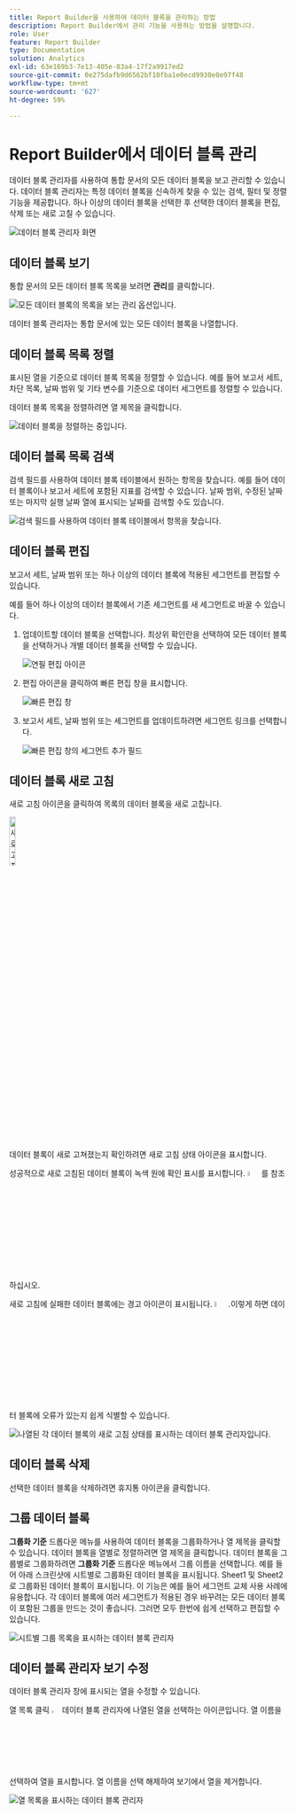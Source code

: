 ```yaml
---
title: Report Builder을 사용하여 데이터 블록을 관리하는 방법
description: Report Builder에서 관리 기능을 사용하는 방법을 설명합니다.
role: User
feature: Report Builder
type: Documentation
solution: Analytics
exl-id: 63e169b3-7e13-405e-83a4-17f2a9917ed2
source-git-commit: 0e275dafb9d6562bf10fba1e0ecd9930e0e97f48
workflow-type: tm+mt
source-wordcount: '627'
ht-degree: 59%

---
```


# Report Builder에서 데이터 블록 관리

데이터 블록 관리자를 사용하여 통합 문서의 모든 데이터 블록을 보고 관리할 수 있습니다. 데이터 블록 관리자는 특정 데이터 블록을 신속하게 찾을 수 있는 검색, 필터 및 정렬 기능을 제공합니다. 하나 이상의 데이터 블록을 선택한 후 선택한 데이터 블록을 편집, 삭제 또는 새로 고칠 수 있습니다.

![데이터 블록 관리자 화면](./assets/image52.png)

## 데이터 블록 보기

통합 문서의 모든 데이터 블록 목록을 보려면 **관리**&#x200B;를 클릭합니다.


![모든 데이터 블록의 목록을 보는 관리 옵션입니다.](./assets/image53.png)

데이터 블록 관리자는 통합 문서에 있는 모든 데이터 블록을 나열합니다. 

## 데이터 블록 목록 정렬

표시된 열을 기준으로 데이터 블록 목록을 정렬할 수 있습니다. 예를 들어 보고서 세트, 차단 목록, 날짜 범위 및 기타 변수를 기준으로 데이터 세그먼트를 정렬할 수 있습니다.

데이터 블록 목록을 정렬하려면 열 제목을 클릭합니다.

![데이터 블록을 정렬하는 중입니다.](./assets/image54.png)

## 데이터 블록 목록 검색

검색 필드를 사용하여 데이터 블록 테이블에서 원하는 항목을 찾습니다. 예를 들어 데이터 블록이나 보고서 세트에 포함된 지표를 검색할 수 있습니다. 날짜 범위, 수정된 날짜 또는 마지막 실행 날짜 열에 표시되는 날짜를 검색할 수도 있습니다.

![검색 필드를 사용하여 데이터 블록 테이블에서 항목을 찾습니다.](./assets/image55.png)

## 데이터 블록 편집

보고서 세트, 날짜 범위 또는 하나 이상의 데이터 블록에 적용된 세그먼트를 편집할 수 있습니다.

예를 들어 하나 이상의 데이터 블록에서 기존 세그먼트를 새 세그먼트로 바꿀 수 있습니다.

1. 업데이트할 데이터 블록을 선택합니다. 최상위 확인란을 선택하여 모든 데이터 블록을 선택하거나 개별 데이터 블록을 선택할 수 있습니다.

   ![연필 편집 아이콘](./assets/image56.png)

1. 편집 아이콘을 클릭하여 빠른 편집 창을 표시합니다.

   ![빠른 편집 창](./assets/image58.png)

1. 보고서 세트, 날짜 범위 또는 세그먼트를 업데이트하려면 세그먼트 링크를 선택합니다.

   ![빠른 편집 창의 세그먼트 추가 필드](./assets/image59.png)

## 데이터 블록 새로 고침

새로 고침 아이콘을 클릭하여 목록의 데이터 블록을 새로 고칩니다.

<img src="./assets/refresh-icon.png" width="15%" alt="새로 고침 아이콘"/>

데이터 블록이 새로 고쳐졌는지 확인하려면 새로 고침 상태 아이콘을 표시합니다.

성공적으로 새로 고침된 데이터 블록이 녹색 원에 확인 표시를 표시합니다. <img src="./assets/refresh-success.png" width="5%" alt="확인 표시 아이콘이 있는 녹색 원"/>를 참조하십시오.

새로 고침에 실패한 데이터 블록에는 경고 아이콘이 표시됩니다. <img src="./assets/refresh-failure.png" width="5%" alt="느낌표 아이콘이 있는 빨간색 삼각형"/>.이렇게 하면 데이터 블록에 오류가 있는지 쉽게 식별할 수 있습니다.


![나열된 각 데이터 블록의 새로 고침 상태를 표시하는 데이터 블록 관리자입니다.](./assets/image512.png)

## 데이터 블록 삭제

선택한 데이터 블록을 삭제하려면 휴지통 아이콘을 클릭합니다.

## 그룹 데이터 블록

**그룹화 기준** 드롭다운 메뉴를 사용하여 데이터 블록을 그룹화하거나 열 제목을 클릭할 수 있습니다. 데이터 블록을 열별로 정렬하려면 열 제목을 클릭합니다. 데이터 블록을 그룹별로 그룹화하려면 **그룹화 기준** 드롭다운 메뉴에서 그룹 이름을 선택합니다. 예를 들어 아래 스크린샷에 시트별로 그룹화된 데이터 블록을 표시됩니다. Sheet1 및 Sheet2로 그룹화된 데이터 블록이 표시됩니다.  이 기능은 예를 들어 세그먼트 교체 사용 사례에 유용합니다. 각 데이터 블록에 여러 세그먼트가 적용된 경우 바꾸려는 모든 데이터 블록이 포함된 그룹을 만드는 것이 좋습니다. 그러면 모두 한번에 쉽게 선택하고 편집할 수 있습니다.

![시트별 그룹 목록을 표시하는 데이터 블록 관리자](./assets/group-data-blocks.png)

## 데이터 블록 관리자 보기 수정

데이터 블록 관리자 창에 표시되는 열을 수정할 수 있습니다.


열 목록 클릭 <img src="./assets/image515.png" width="3%" alt="열 목록 아이콘"/> 데이터 블록 관리자에 나열된 열을 선택하는 아이콘입니다. 열 이름을 선택하여 열을 표시합니다. 열 이름을 선택 해제하여 보기에서 열을 제거합니다.

![열 목록을 표시하는 데이터 블록 관리자](./assets/image516.png)
